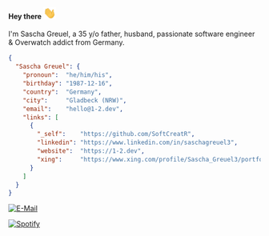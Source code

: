 #### Hey there <img src="https://raw.githubusercontent.com/SoftCreatR/SoftCreatR/main/waving.gif" width="25px">
I'm Sascha Greuel, a <!-- age start -->35<!-- age end --> y/o father, husband, passionate software engineer & Overwatch addict from Germany.

```json
{
  "Sascha Greuel": {
    "pronoun":  "he/him/his",
    "birthday": "1987-12-16",
    "country":  "Germany",
    "city":     "Gladbeck (NRW)",
    "email":    "hello@1-2.dev",
    "links": [
      {
        "_self":    "https://github.com/SoftCreatR",
        "linkedin": "https://www.linkedin.com/in/saschagreuel3",
        "website":  "https://1-2.dev",
        "xing":     "https://www.xing.com/profile/Sascha_Greuel3/portfolio",
      }
    ]
  }
}
```

[![E-Mail](https://img.shields.io/badge/email-reveal-369?style=flat-square&logo=gmail&logoColor=white)](https://mailhide.io/e/Iz8qJ)

[![Spotify](https://sptfy.1-2.dev/api/spotify)](https://open.spotify.com/user/softcreatr)
